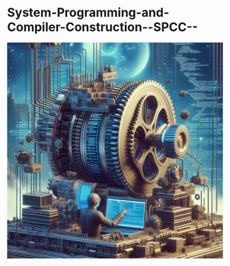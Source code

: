 # System-Programming-and-Compiler-Construction--SPCC--

<img src="https://raw.githubusercontent.com/Dare-marvel/System-Programming-and-Compiler-Construction---SPCC--/main/assets/compiler.png" />
